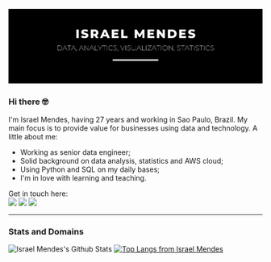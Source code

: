 [](!Image)
<img src="https://raw.githubusercontent.com/israelmendez232/israelmendez232/master/ISRAEL%20MENDES.png" alt="banner - ISRAEL MENDES - DATA, ANALYTICS, VISUALIZATION, STATISTICS"> 

### Hi there 🤓
I'm Israel Mendes, having 27 years and working in Sao Paulo, Brazil. My main focus is to provide value for businesses using data and technology. A little about me:
- Working as senior data engineer;
- Solid background on data analysis, statistics and AWS cloud;
- Using Python and SQL on my daily bases;
- I'm in love with learning and teaching.

Get in touch here: <br>
  <a href="https://www.linkedin.com/in/israel-mendes/"><img src="https://img.shields.io/badge/linkedin-0077B5.svg?style=for-the-badge&logo=linkedin&logoColor=white"/></a>
  <a href="mailto:israel.mendez232@gmail.com"><img src="https://img.shields.io/badge/e‑mail-D14836.svg?style=for-the-badge&logo=GMail&logoColor=white"/></a>
  <a href="https://medium.com/@israel.mendez1"><img src="https://img.shields.io/badge/medium-%2312100E.svg?&style=for-the-badge&logo=medium&logoColor=white"/></a>

---

### Stats and Domains
![Israel Mendes's Github Stats](https://github-readme-stats.vercel.app/api?username=israelmendez232&show_icons=true&theme=dark)
[![Top Langs from Israel Mendes](https://github-readme-stats.vercel.app/api/top-langs/?username=israelmendez232&layout=compact&theme=dark)](https://github.com/anuraghazra/github-readme-stats)
